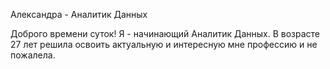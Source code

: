 Александра - Аналитик Данных

Доброго времени суток! Я - начинающий Аналитик Данных. В возрасте 27 лет решила освоить актуальную и интересную мне профессию и не пожалела.
